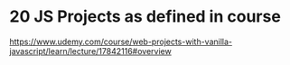 # 20 JS Projects as defined in course

https://www.udemy.com/course/web-projects-with-vanilla-javascript/learn/lecture/17842116#overview

